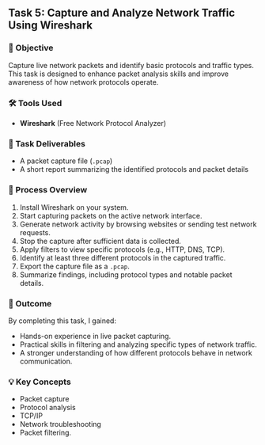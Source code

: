 ## Task 5: Capture and Analyze Network Traffic Using Wireshark

### 📌 Objective
Capture live network packets and identify basic protocols and traffic types. This task is designed to enhance packet analysis skills and improve awareness of how network protocols operate.

### 🛠 Tools Used
- **Wireshark** (Free Network Protocol Analyzer)

### 📂 Task Deliverables
- A packet capture file (`.pcap`)
- A short report summarizing the identified protocols and packet details

### 📖 Process Overview
1. Install Wireshark on your system.
2. Start capturing packets on the active network interface.
3. Generate network activity by browsing websites or sending test network requests.
4. Stop the capture after sufficient data is collected.
5. Apply filters to view specific protocols (e.g., HTTP, DNS, TCP).
6. Identify at least three different protocols in the captured traffic.
7. Export the capture file as a `.pcap`.
8. Summarize findings, including protocol types and notable packet details.

### 🎯 Outcome
By completing this task, I gained:
- Hands-on experience in live packet capturing.
- Practical skills in filtering and analyzing specific types of network traffic.
- A stronger understanding of how different protocols behave in network communication.

### 💡 Key Concepts
- Packet capture
- Protocol analysis
- TCP/IP
- Network troubleshooting
- Packet filtering.
